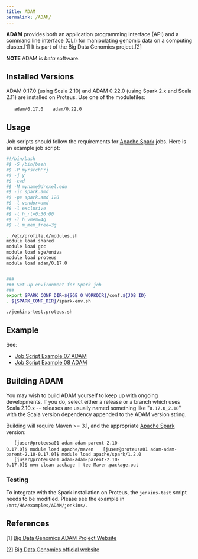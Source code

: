 ```yaml
---
title: ADAM
permalink: /ADAM/
---
```


**ADAM** provides both an application programming interface (API) and a
command line interface (CLI) for manipulating genomic data on a
computing cluster.[1] It is part of the Big Data Genomics project.[2]

**NOTE** ADAM is *beta* software.

Installed Versions
------------------

ADAM 0.17.0 (using Scala 2.10) and ADAM 0.22.0 (using Spark 2.x and
Scala 2.11) are installed on Proteus. Use one of the modulefiles:

`   adam/0.17.0`
`   adam/0.22.0`

Usage
-----

Job scripts should follow the requirements for [Apache
Spark](/Apache_Spark "wikilink") jobs. Here is an example job script:

``` bash
#!/bin/bash
#$ -S /bin/bash
#$ -P myrsrchPrj
#$ -j y
#$ -cwd
#$ -M myname@drexel.edu
#$ -jc spark.amd
#$ -pe spark.amd 128
#$ -l vendor=amd
#$ -l exclusive
#$ -l h_rt=0:30:00
#$ -l h_vmem=4g
#$ -l m_mem_free=3g

. /etc/profile.d/modules.sh
module load shared
module load gcc
module load sge/univa
module load proteus
module load adam/0.17.0


###
### Set up environment for Spark job
###
export SPARK_CONF_DIR=${SGE_O_WORKDIR}/conf.${JOB_ID}
. ${SPARK_CONF_DIR}/spark-env.sh

./jenkins-test.proteus.sh
```

Example
-------

See:

-   [Job Script Example 07 ADAM](/Job_Script_Example_07_ADAM "wikilink")
-   [Job Script Example 08 ADAM](/Job_Script_Example_08_ADAM "wikilink")

Building ADAM
-------------

You may wish to build ADAM yourself to keep up with ongoing
developments. If you do, select either a release or a branch which uses
Scala 2.10.x -- releases are usually named something like
"`0.17.0_2.10`" with the Scala version dependency appended to the ADAM
version string.

Building will require Maven &gt;= 3.1, and the appropriate [Apache Spark](/Apache_Spark "wikilink") version:

`   [juser@proteusa01 adam-adam-parent-2.10-0.17.0]$ module load apache/maven`
`   [juser@proteusa01 adam-adam-parent-2.10-0.17.0]$ module load apache/spark/1.2.0`
`   [juser@proteusa01 adam-adam-parent-2.10-0.17.0]$ mvn clean package | tee Maven.package.out`

### Testing

To integrate with the Spark installation on Proteus, the `jenkins-test`
script needs to be modified. Please see the example in
`/mnt/HA/examples/ADAM/jenkins/`.

References
----------

<references/>

[1] [Big Data Genomics ADAM Project Website](http://bdgenomics.org/projects/adam/)

[2] [Big Data Genomics official website](http://bdgenomics.org/)